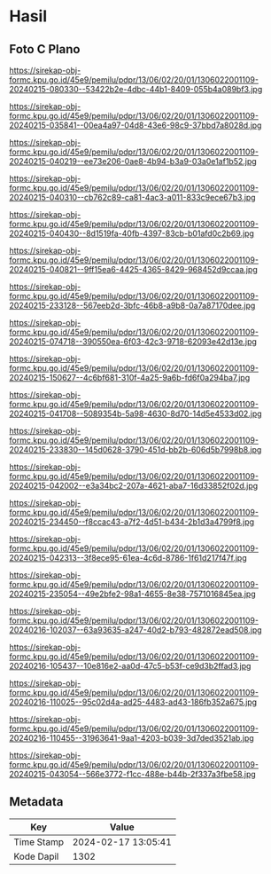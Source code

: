# Hasil

## Foto C Plano

https://sirekap-obj-formc.kpu.go.id/45e9/pemilu/pdpr/13/06/02/20/01/1306022001109-20240215-080330--53422b2e-4dbc-44b1-8409-055b4a089bf3.jpg

https://sirekap-obj-formc.kpu.go.id/45e9/pemilu/pdpr/13/06/02/20/01/1306022001109-20240215-035841--00ea4a97-04d8-43e6-98c9-37bbd7a8028d.jpg

https://sirekap-obj-formc.kpu.go.id/45e9/pemilu/pdpr/13/06/02/20/01/1306022001109-20240215-040219--ee73e206-0ae8-4b94-b3a9-03a0e1af1b52.jpg

https://sirekap-obj-formc.kpu.go.id/45e9/pemilu/pdpr/13/06/02/20/01/1306022001109-20240215-040310--cb762c89-ca81-4ac3-a011-833c9ece67b3.jpg

https://sirekap-obj-formc.kpu.go.id/45e9/pemilu/pdpr/13/06/02/20/01/1306022001109-20240215-040430--8d1519fa-40fb-4397-83cb-b01afd0c2b69.jpg

https://sirekap-obj-formc.kpu.go.id/45e9/pemilu/pdpr/13/06/02/20/01/1306022001109-20240215-040821--9ff15ea6-4425-4365-8429-968452d9ccaa.jpg

https://sirekap-obj-formc.kpu.go.id/45e9/pemilu/pdpr/13/06/02/20/01/1306022001109-20240215-233128--567eeb2d-3bfc-46b8-a9b8-0a7a87170dee.jpg

https://sirekap-obj-formc.kpu.go.id/45e9/pemilu/pdpr/13/06/02/20/01/1306022001109-20240215-074718--390550ea-6f03-42c3-9718-62093e42d13e.jpg

https://sirekap-obj-formc.kpu.go.id/45e9/pemilu/pdpr/13/06/02/20/01/1306022001109-20240215-150627--4c6bf681-310f-4a25-9a6b-fd6f0a294ba7.jpg

https://sirekap-obj-formc.kpu.go.id/45e9/pemilu/pdpr/13/06/02/20/01/1306022001109-20240215-041708--5089354b-5a98-4630-8d70-14d5e4533d02.jpg

https://sirekap-obj-formc.kpu.go.id/45e9/pemilu/pdpr/13/06/02/20/01/1306022001109-20240215-233830--145d0628-3790-451d-bb2b-606d5b7998b8.jpg

https://sirekap-obj-formc.kpu.go.id/45e9/pemilu/pdpr/13/06/02/20/01/1306022001109-20240215-042002--e3a34bc2-207a-4621-aba7-16d33852f02d.jpg

https://sirekap-obj-formc.kpu.go.id/45e9/pemilu/pdpr/13/06/02/20/01/1306022001109-20240215-234450--f8ccac43-a7f2-4d51-b434-2b1d3a4799f8.jpg

https://sirekap-obj-formc.kpu.go.id/45e9/pemilu/pdpr/13/06/02/20/01/1306022001109-20240215-042313--3f8ece95-61ea-4c6d-8786-1f61d217f47f.jpg

https://sirekap-obj-formc.kpu.go.id/45e9/pemilu/pdpr/13/06/02/20/01/1306022001109-20240215-235054--49e2bfe2-98a1-4655-8e38-7571016845ea.jpg

https://sirekap-obj-formc.kpu.go.id/45e9/pemilu/pdpr/13/06/02/20/01/1306022001109-20240216-102037--63a93635-a247-40d2-b793-482872ead508.jpg

https://sirekap-obj-formc.kpu.go.id/45e9/pemilu/pdpr/13/06/02/20/01/1306022001109-20240216-105437--10e816e2-aa0d-47c5-b53f-ce9d3b2ffad3.jpg

https://sirekap-obj-formc.kpu.go.id/45e9/pemilu/pdpr/13/06/02/20/01/1306022001109-20240216-110025--95c02d4a-ad25-4483-ad43-186fb352a675.jpg

https://sirekap-obj-formc.kpu.go.id/45e9/pemilu/pdpr/13/06/02/20/01/1306022001109-20240216-110455--31963641-9aa1-4203-b039-3d7ded3521ab.jpg

https://sirekap-obj-formc.kpu.go.id/45e9/pemilu/pdpr/13/06/02/20/01/1306022001109-20240215-043054--566e3772-f1cc-488e-b44b-2f337a3fbe58.jpg


## Metadata

| Key        | Value               |
| ---------- | ------------------- |
| Time Stamp | 2024-02-17 13:05:41 |
| Kode Dapil | 1302                |




